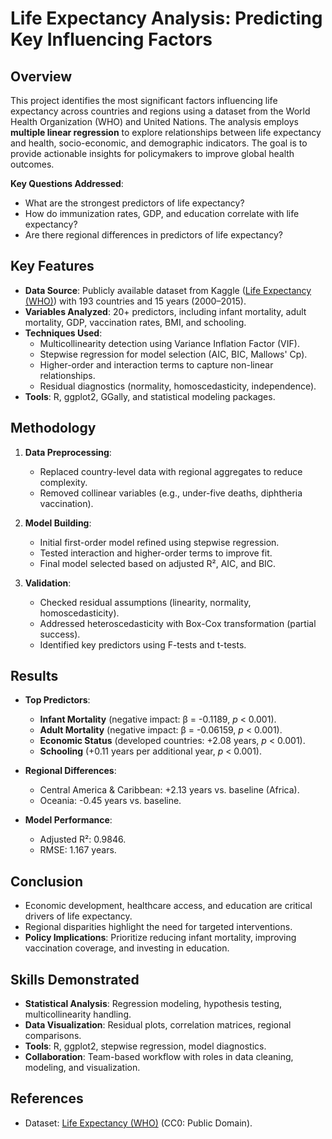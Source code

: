 # Life Expectancy Analysis: Predicting Key Influencing Factors

## Overview
This project identifies the most significant factors influencing life expectancy across countries and regions using a dataset from the World Health Organization (WHO) and United Nations. The analysis employs **multiple linear regression** to explore relationships between life expectancy and health, socio-economic, and demographic indicators. The goal is to provide actionable insights for policymakers to improve global health outcomes.

**Key Questions Addressed**:
- What are the strongest predictors of life expectancy?
- How do immunization rates, GDP, and education correlate with life expectancy?
- Are there regional differences in predictors of life expectancy?

## Key Features
- **Data Source**: Publicly available dataset from Kaggle ([Life Expectancy (WHO)](https://www.kaggle.com/datasets/lashagoch/life-expectancy-who-updated)) with 193 countries and 15 years (2000–2015).
- **Variables Analyzed**: 20+ predictors, including infant mortality, adult mortality, GDP, vaccination rates, BMI, and schooling.
- **Techniques Used**:
  - Multicollinearity detection using Variance Inflation Factor (VIF).
  - Stepwise regression for model selection (AIC, BIC, Mallows' Cp).
  - Higher-order and interaction terms to capture non-linear relationships.
  - Residual diagnostics (normality, homoscedasticity, independence).
- **Tools**: R, ggplot2, GGally, and statistical modeling packages.

## Methodology
1. **Data Preprocessing**:
   - Replaced country-level data with regional aggregates to reduce complexity.
   - Removed collinear variables (e.g., under-five deaths, diphtheria vaccination).
   
2. **Model Building**:
   - Initial first-order model refined using stepwise regression.
   - Tested interaction and higher-order terms to improve fit.
   - Final model selected based on adjusted R², AIC, and BIC.

3. **Validation**:
   - Checked residual assumptions (linearity, normality, homoscedasticity).
   - Addressed heteroscedasticity with Box-Cox transformation (partial success).
   - Identified key predictors using F-tests and t-tests.

## Results
- **Top Predictors**:
  - **Infant Mortality** (negative impact: β = -0.1189, *p* < 0.001).
  - **Adult Mortality** (negative impact: β = -0.06159, *p* < 0.001).
  - **Economic Status** (developed countries: +2.08 years, *p* < 0.001).
  - **Schooling** (+0.11 years per additional year, *p* < 0.001).

- **Regional Differences**:
  - Central America & Caribbean: +2.13 years vs. baseline (Africa).
  - Oceania: -0.45 years vs. baseline.

- **Model Performance**:
  - Adjusted R²: 0.9846.
  - RMSE: 1.167 years.

## Conclusion
- Economic development, healthcare access, and education are critical drivers of life expectancy.
- Regional disparities highlight the need for targeted interventions.
- **Policy Implications**: Prioritize reducing infant mortality, improving vaccination coverage, and investing in education.

## Skills Demonstrated
- **Statistical Analysis**: Regression modeling, hypothesis testing, multicollinearity handling.
- **Data Visualization**: Residual plots, correlation matrices, regional comparisons.
- **Tools**: R, ggplot2, stepwise regression, model diagnostics.
- **Collaboration**: Team-based workflow with roles in data cleaning, modeling, and visualization.

## References
- Dataset: [Life Expectancy (WHO)](https://www.kaggle.com/datasets/lashagoch/life-expectancy-who-updated) (CC0: Public Domain).
